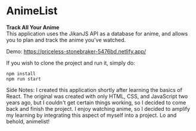 <h1>AnimeList</h1>

**Track All Your Anime**\
This application uses the JikanJS API as a database for anime, and allows you to plan and track the anime you've watched.

Demo: https://priceless-stonebraker-5476bd.netlify.app/

If you wish to clone the project and run it, simply do:
```
npm install
npm run start
```

Side Notes:
I created this application shortly after learning the basics of React. The original was created with only HTML, CSS, and JavaScript two years ago, but I couldn't get certain things working, so I decided to come back and finish the project. I enjoy watching anime, so I decided to amplify my learning by integrating this aspect of myself into a project. Lo and behold, animelist!
